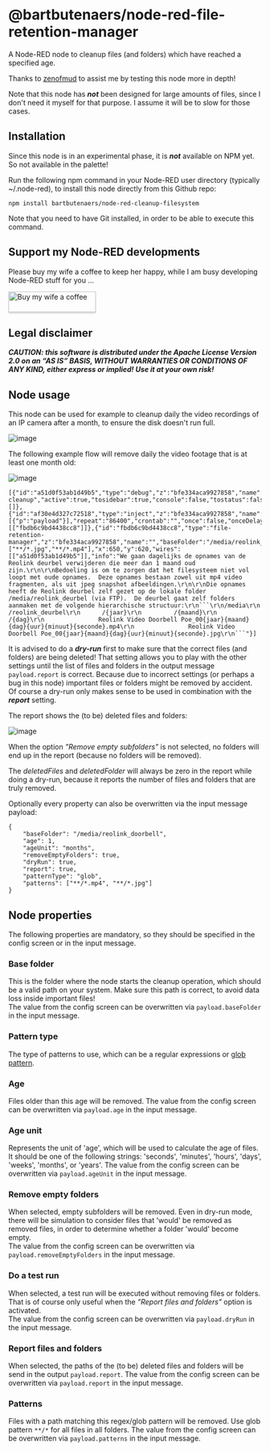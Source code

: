 # @bartbutenaers/node-red-file-retention-manager
A Node-RED node to cleanup files (and folders) which have reached a specified age.

Thanks to [zenofmud](https://discourse.nodered.org/u/zenofmud/summary) to assist me by testing this node more in depth!

Note that this node has ***not*** been designed for large amounts of files, since I don't need it myself for that purpose.  I assume it will be to slow for those cases.

## Installation

Since this node is in an experimental phase, it is ***not*** available on NPM yet.  So not available in the palette!

Run the following npm command in your Node-RED user directory (typically ~/.node-red), to install this node directly from this Github repo:
```
npm install bartbutenaers/node-red-cleanup-filesystem
```
Note that you need to have Git installed, in order to be able to execute this command.

## Support my Node-RED developments

Please buy my wife a coffee to keep her happy, while I am busy developing Node-RED stuff for you ...

<a href="https://www.buymeacoffee.com/bartbutenaers" target="_blank"><img src="https://www.buymeacoffee.com/assets/img/custom_images/orange_img.png" alt="Buy my wife a coffee" style="height: 41px !important;width: 174px !important;box-shadow: 0px 3px 2px 0px rgba(190, 190, 190, 0.5) !important;-webkit-box-shadow: 0px 3px 2px 0px rgba(190, 190, 190, 0.5) !important;" ></a>

## Legal disclaimer

***CAUTION: this software is distributed under the Apache License Version 2.0 on an “AS IS” BASIS, WITHOUT WARRANTIES OR CONDITIONS OF ANY KIND, either express or implied!  Use it at your own risk!***

## Node usage

This node can be used for example to cleanup daily the video recordings of an IP camera after a month, to ensure the disk doesn't run full.  

![image](https://github.com/bartbutenaers/node-red-cleanup-filesystem/assets/14224149/b179c80e-650d-4674-b84a-8e5a9f7c9288)

The following example flow will remove daily the video footage that is at least one month old:

![image](https://github.com/bartbutenaers/node-red-cleanup-filesystem/assets/14224149/681b5dfc-e1f9-44d3-8ee6-62d02456e9f9)
```
[{"id":"a51d0f53ab1d49b5","type":"debug","z":"bfe334aca9927858","name":"Report cleanup","active":true,"tosidebar":true,"console":false,"tostatus":false,"complete":"payload","targetType":"msg","statusVal":"","statusType":"auto","x":860,"y":620,"wires":[]},{"id":"af30e4d327c72518","type":"inject","z":"bfe334aca9927858","name":"Monthly","props":[{"p":"payload"}],"repeat":"86400","crontab":"","once":false,"onceDelay":0.1,"topic":"","payload":"","payloadType":"date","x":440,"y":620,"wires":[["fbdb6c9bd4438cc8"]]},{"id":"fbdb6c9bd4438cc8","type":"file-retention-manager","z":"bfe334aca9927858","name":"","baseFolder":"/media/reolink_deurbel","patternType":"glob","age":"1","ageUnit":"months","removeEmptyFolders":true,"dryRun":true,"report":true,"patterns":["**/*.jpg","**/*.mp4"],"x":650,"y":620,"wires":[["a51d0f53ab1d49b5"]],"info":"We gaan dagelijks de opnames van de Reolink deurbel verwijderen die meer dan 1 maand oud zijn.\r\n\r\nBedoeling is om te zorgen dat het filesysteem niet vol loopt met oude opnames.  Deze opnames bestaan zowel uit mp4 video fragmenten, als uit jpeg snapshot afbeeldingen.\r\n\r\nDie opnames heeft de Reolink deurbel zelf gezet op de lokale folder /media/reolink_deurbel (via FTP).  De deurbel gaat zelf folders aanmaken met de volgende hierarchische structuur:\r\n```\r\n/media\r\n   /reolink_deurbel\r\n      /{jaar}\r\n         /{maand}\r\n            /{dag}\r\n               Reolink Video Doorbell Poe_00{jaar}{maand}{dag}{uur}{minuut}{seconde}.mp4\r\n               Reolink Video Doorbell Poe_00{jaar}{maand}{dag}{uur}{minuut}{seconde}.jpg\r\n```"}]
```
It is advised to do a ***dry-run*** first to make sure that the correct files (and folders) are being deleted!  That setting allows you to play with the other settings until the list of files and folders in the output message `payload.report` is correct. Because due to incorrect settings (or perhaps a bug in this node) important files or folders might be removed by accident.  Of course a dry-run only makes sense to be used in combination with the ***report*** setting.

The report shows the (to be) deleted files and folders:

![image](https://github.com/bartbutenaers/node-red-cleanup-filesystem/assets/14224149/7263cd81-8458-47ed-963c-a047ffbfa7ba)

When the option *"Remove empty subfolders"* is not selected, no folders will end up in the report (because no folders will be removed).

The *deletedFiles* and *deletedFolder* will always be zero in the report while doing a dry-run, because it reports the number of files and folders that are truly removed.

Optionally every property can also be overwritten via the input message payload:
```
{
    "baseFolder": "/media/reolink_doorbell",
    "age": 1,
    "ageUnit": "months",
    "removeEmptyFolders": true,
    "dryRun": true,
    "report": true,
    "patternType": "glob",
    "patterns": ["**/*.mp4", "**/*.jpg"]
}
```

## Node properties

The following properties are mandatory, so they should be specified in the config screen or in the input message.

### Base folder

This is the folder where the node starts the cleanup operation, which should be a valid path on your system.  Make sure this path is correct, to avoid data loss inside important files!  
The value from the config screen can be overwritten via `payload.baseFolder` in the input message.

### Pattern type

The type of patterns to use, which can be a regular expressions or [glob pattern](https://code.visualstudio.com/docs/editor/glob-patterns).

### Age

Files older than this age will be removed.
The value from the config screen can be overwritten via `payload.age` in the input message.

### Age unit

Represents the unit of 'age', which will be used to calculate the age of files.  It should be one of the following strings: 'seconds', 'minutes', 'hours', 'days', 'weeks', 'months', or 'years'.  The value from the config screen can be overwritten via `payload.ageUnit` in the input message.

### Remove empty folders

When selected, empty subfolders will be removed.  Even in dry-run mode, there will be simulation to consider files that 'would' be removed as removed files, in order to determine whether a folder 'would' become empty.  
The value from the config screen can be overwritten via `payload.removeEmptyFolders` in the input message.

### Do a test run

When selected, a test run will be executed without removing files or folders.  That is of course only useful when the *"Report files and folders"* option is activated.  
The value from the config screen can be overwritten via `payload.dryRun` in the input message.

### Report files and folders

 When selected, the paths of the (to be) deleted files and folders will be send in the output `payload.report`.
 The value from the config screen can be overwritten via `payload.report` in the input message.

### Patterns

Files with a path matching this regex/glob pattern will be removed.  Use glob pattern `**/*` for all files in all folders.
The value from the config screen can be overwritten via `payload.patterns` in the input message.
